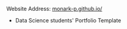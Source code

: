 Website Address: [monark-p.github.io/](https://monark-p.github.io/Monark_Portfolio/)

- Data Science students' Portfolio Template

